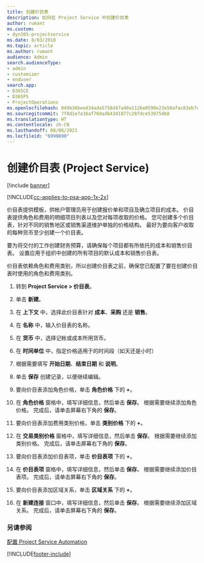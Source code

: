 ```yaml
---
title: 创建价目表
description: 如何在 Project Service 中创建价目表
author: rumant
ms.custom:
- dyn365-projectservice
ms.date: 8/03/2018
ms.topic: article
ms.author: rumant
audience: Admin
search.audienceType:
- admin
- customizer
- enduser
search.app:
- D365CE
- D365PS
- ProjectOperations
ms.openlocfilehash: 049b36beed34ada5758d47a40a1126e0599e23e50afac83eb7ef0e37daaaaa65
ms.sourcegitcommit: 7f8d1e7a16af769adb43d1877c28fdce53975db8
ms.translationtype: HT
ms.contentlocale: zh-CN
ms.lasthandoff: 08/06/2021
ms.locfileid: "6990890"
---
```

# <a name="create-a-price-list-project-service"></a>创建价目表 (Project Service)

[!include [banner](../includes/psa-now-project-operations.md)]

[!INCLUDE[cc-applies-to-psa-app-1x-2x](../includes/cc-applies-to-psa-app-1x-2x.md)]

价目表提供模板，供帐户管理员用于创建报价单和项目及确立项目的成本。 价目表提供角色和费用的明细项目列表以及您对每项收取的价格。 您可创建多个价目表，针对不同的销售地区或销售渠道维护单独的价格结构。 最好为要向客户收取的每种货币至少创建一个价目表。  
  
要为将交付的工作创建财务预算，请确保每个项目都有所依托的成本和销售价目表。 设置应用于组织中创建的所有项目的默认成本和销售价目表。  
  
价目表依赖角色和费用类别，所以创建价目表之前，确保您已配置了要在创建价目表时使用的角色和费用类别。  
  
1.  转到 **Project Service > 价目表**。  
  
2.  单击 **新建**。  
  
3.  在 **上下文** 中，选择此价目表针对 **成本**、**采购** 还是 **销售**。  
  
4.  在 **名称** 中，输入价目表的名称。  
  
5.  在 **货币** 中，选择记帐或成本所用货币。  
  
6.  在 **时间单位** 中，指定价格适用于的时间段（如天还是小时）  
  
7.  根据需要填写 **开始日期**、**结束日期** 和 **说明**。  
  
8.  单击 **保存** 创建记录，以便继续编辑。  
  
9. 要向价目表添加角色价格，单击 **角色价格** 下的 **+**。  
  
10. 在 **角色价格** 窗格中，填写详细信息，然后单击 **保存**。 根据需要继续添加角色价格。 完成后，请单击屏幕右下角的 **保存**。  
  
11. 要向价目表添加费用类别价格，单击 **类别价格** 下的 **+**。  
  
12. 在 **交易类别价格** 窗格中，填写详细信息，然后单击 **保存**。 根据需要继续添加类别价格。 完成后，请单击屏幕右下角的 **保存**。  
  
13. 要向价目表添加价目表项，单击 **价目表项** 下的 **+**。  
  
14. 在 **价目表项** 窗格中，填写详细信息，然后单击 **保存**。 根据需要继续添加价目表项。 完成后，请单击屏幕右下角的 **保存**。  
  
15. 要向价目表添加区域关系，单击 **区域关系** 下的 **+**。  
  
16. 在 **新建连接** 窗口中，填写详细信息，然后单击 **保存**。 根据需要继续添加区域关系。 完成后，请单击屏幕右下角的 **保存**。  
  
### <a name="see-also"></a>另请参阅  
 [配置 Project Service Automation](../psa/configure.md)


[!INCLUDE[footer-include](../includes/footer-banner.md)]